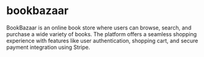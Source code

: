 # bookbazaar
BookBazaar is an online book store where users can browse, search, and purchase a wide variety of books. The platform offers a seamless shopping experience with features like user authentication, shopping cart, and secure payment integration using Stripe.
